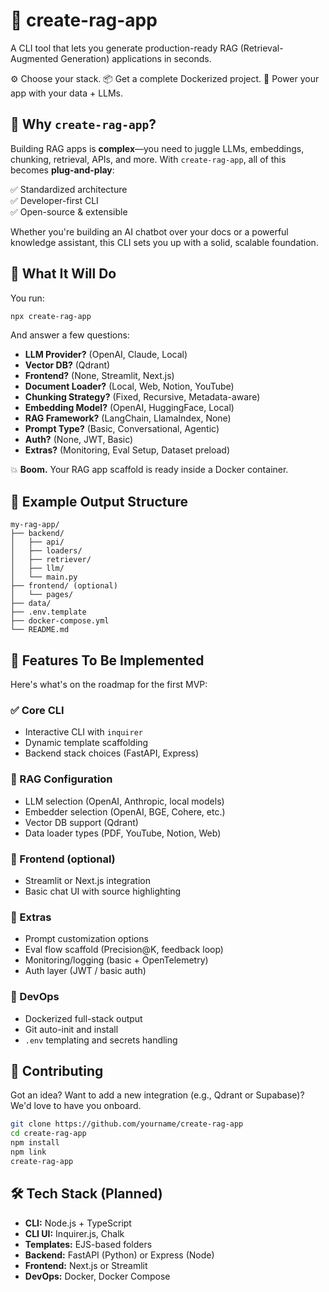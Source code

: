 # 🚀 create-rag-app

A CLI tool that lets you generate production-ready RAG (Retrieval-Augmented Generation) applications in seconds.

⚙️ Choose your stack. 📦 Get a complete Dockerized project. 🧠 Power your app with your data + LLMs.

## 🌟 Why `create-rag-app`?

Building RAG apps is **complex**—you need to juggle LLMs, embeddings, chunking, retrieval, APIs, and more. With `create-rag-app`, all of this becomes **plug-and-play**:

✅ Standardized architecture  
✅ Developer-first CLI  
✅ Open-source & extensible

Whether you're building an AI chatbot over your docs or a powerful knowledge assistant, this CLI sets you up with a solid, scalable foundation.

## 🔧 What It Will Do

You run:

```bash
npx create-rag-app
```

And answer a few questions:

- **LLM Provider?** (OpenAI, Claude, Local)
- **Vector DB?** (Qdrant)
- **Frontend?** (None, Streamlit, Next.js)
- **Document Loader?** (Local, Web, Notion, YouTube)
- **Chunking Strategy?** (Fixed, Recursive, Metadata-aware)
- **Embedding Model?** (OpenAI, HuggingFace, Local)
- **RAG Framework?** (LangChain, LlamaIndex, None)
- **Prompt Type?** (Basic, Conversational, Agentic)
- **Auth?** (None, JWT, Basic)
- **Extras?** (Monitoring, Eval Setup, Dataset preload)

💥 **Boom.** Your RAG app scaffold is ready inside a Docker container.

## 📁 Example Output Structure

```
my-rag-app/
├── backend/
│   ├── api/
│   ├── loaders/
│   ├── retriever/
│   ├── llm/
│   └── main.py
├── frontend/ (optional)
│   └── pages/
├── data/
├── .env.template
├── docker-compose.yml
└── README.md
```

## 🚧 Features To Be Implemented

Here's what's on the roadmap for the first MVP:

### ✅ Core CLI
- Interactive CLI with `inquirer`
- Dynamic template scaffolding
- Backend stack choices (FastAPI, Express)

### 🧠 RAG Configuration
- LLM selection (OpenAI, Anthropic, local models)
- Embedder selection (OpenAI, BGE, Cohere, etc.)
- Vector DB support (Qdrant)
- Data loader types (PDF, YouTube, Notion, Web)

### 🧱 Frontend (optional)
- Streamlit or Next.js integration
- Basic chat UI with source highlighting

### 🧪 Extras
- Prompt customization options
- Eval flow scaffold (Precision@K, feedback loop)
- Monitoring/logging (basic + OpenTelemetry)
- Auth layer (JWT / basic auth)

### 🐳 DevOps
- Dockerized full-stack output
- Git auto-init and install
- `.env` templating and secrets handling

## 🤝 Contributing

Got an idea? Want to add a new integration (e.g., Qdrant or Supabase)? We'd love to have you onboard.

```bash
git clone https://github.com/yourname/create-rag-app
cd create-rag-app
npm install
npm link
create-rag-app
```

## 🛠 Tech Stack (Planned)

- **CLI:** Node.js + TypeScript
- **CLI UI:** Inquirer.js, Chalk
- **Templates:** EJS-based folders
- **Backend:** FastAPI (Python) or Express (Node)
- **Frontend:** Next.js or Streamlit
- **DevOps:** Docker, Docker Compose
